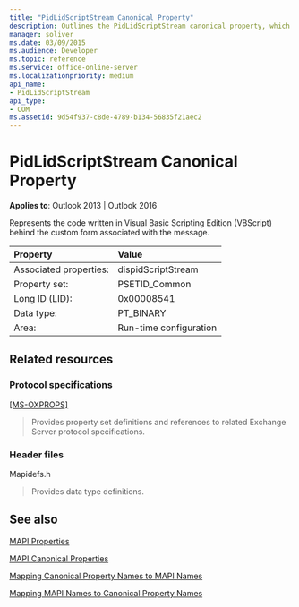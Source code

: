 ```yaml
---
title: "PidLidScriptStream Canonical Property"
description: Outlines the PidLidScriptStream canonical property, which represents the code written in VBScript behind the custom form associated with the message.
manager: soliver
ms.date: 03/09/2015
ms.audience: Developer
ms.topic: reference
ms.service: office-online-server
ms.localizationpriority: medium
api_name:
- PidLidScriptStream
api_type:
- COM
ms.assetid: 9d54f937-c8de-4789-b134-56835f21aec2
---
```


# PidLidScriptStream Canonical Property

  
  
**Applies to**: Outlook 2013 | Outlook 2016 
  
Represents the code written in Visual Basic Scripting Edition (VBScript) behind the custom form associated with the message.
  
|Property |Value |
|:-----|:-----|
|Associated properties:  <br/> |dispidScriptStream  <br/> |
|Property set:  <br/> |PSETID_Common  <br/> |
|Long ID (LID):  <br/> |0x00008541  <br/> |
|Data type:  <br/> |PT_BINARY  <br/> |
|Area:  <br/> |Run-time configuration  <br/> |
   
## Related resources

### Protocol specifications

[[MS-OXPROPS]](https://msdn.microsoft.com/library/f6ab1613-aefe-447d-a49c-18217230b148%28Office.15%29.aspx)
  
> Provides property set definitions and references to related Exchange Server protocol specifications.
    
### Header files

Mapidefs.h
  
> Provides data type definitions.
    
## See also



[MAPI Properties](mapi-properties.md)
  
[MAPI Canonical Properties](mapi-canonical-properties.md)
  
[Mapping Canonical Property Names to MAPI Names](mapping-canonical-property-names-to-mapi-names.md)
  
[Mapping MAPI Names to Canonical Property Names](mapping-mapi-names-to-canonical-property-names.md)

